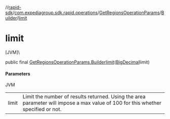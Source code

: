 //[rapid-sdk](../../../../index.md)/[com.expediagroup.sdk.rapid.operations](../../index.md)/[GetRegionsOperationParams](../index.md)/[Builder](index.md)/[limit](limit.md)

# limit

[JVM]\

public final [GetRegionsOperationParams.Builder](index.md)[limit](limit.md)([BigDecimal](https://docs.oracle.com/javase/8/docs/api/java/math/BigDecimal.html)limit)

#### Parameters

JVM

| | |
|---|---|
| limit | Limit the number of results returned. Using the area parameter will impose a max value of 100 for this whether specified or not. |
